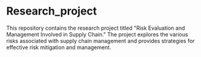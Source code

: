 # Research_project
This repository contains the research project titled "Risk Evaluation and Management Involved in Supply Chain." The project explores the various risks associated with supply chain management and provides strategies for effective risk mitigation and management.
